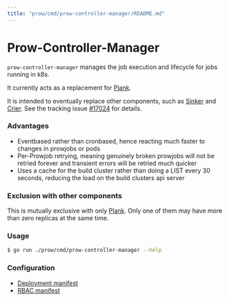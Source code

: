 ```yaml
---
title: "prow/cmd/prow-controller-manager/README.md"
---
```


# Prow-Controller-Manager

`prow-controller-manager` manages the job execution and lifecycle for jobs running in k8s.

It currently acts as a replacement for [Plank].

It is intended to eventually replace other components, such as [Sinker] and [Crier].
See the tracking issue [#17024](https://github.com/kubernetes/test-infra/issues/17024) for details.

### Advantages

- Eventbased rather than cronbased, hence reacting much faster to changes in prowjobs or pods
- Per-Prowjob retrying, meaning genuinely broken prowjobs will not be retried forever and transient errors will be retried much quicker
- Uses a cache for the build cluster rather than doing a LIST every 30 seconds, reducing the load on the build clusters api server

### Exclusion with other components

This is mutually exclusive with only [Plank].
Only one of them may have more than zero replicas at the same time.

### Usage
```bash
$ go run ./prow/cmd/prow-controller-manager --help
```

### Configuration

* [Deployment manifest](https://github.com/kubernetes/test-infra/tree/master/config/prow/cluster/prow_controller_manager_deployment.yaml)
* [RBAC manifest](https://github.com/kubernetes/test-infra/tree/master/config/prow/cluster/prow_controller_manager_rbac.yaml)

[Plank]: https://github.com/kubernetes/test-infra/tree/master/prow/plank
[Sinker]: https://github.com/kubernetes/test-infra/tree/master/prow/cmd/sinker
[Crier]: https://github.com/kubernetes/test-infra/tree/master/prow/cmd/crier
